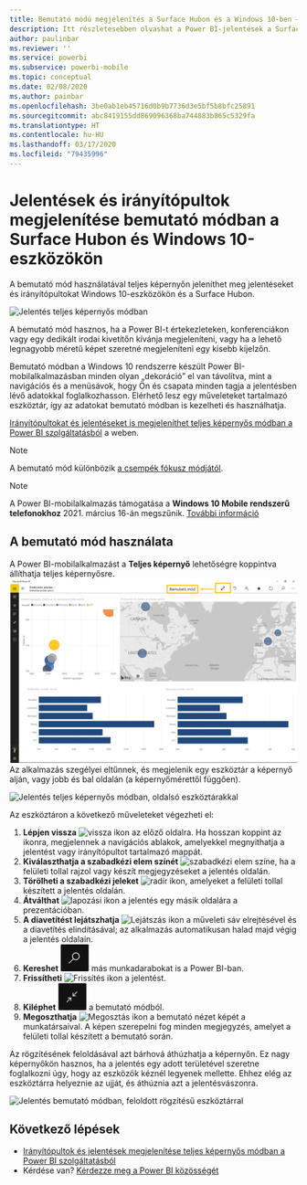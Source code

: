 ```yaml
---
title: Bemutató módú megjelenítés a Surface Hubon és a Windows 10-ben – Power BI
description: Itt részletesebben olvashat a Power BI-jelentések a Surface Hubon való megjelenítéséről, valamint a Power BI-irányítópultok, -jelentések és -csempék teljes képernyős megjelenítéséről Windows 10-eszközökön.
author: paulinbar
ms.reviewer: ''
ms.service: powerbi
ms.subservice: powerbi-mobile
ms.topic: conceptual
ms.date: 02/08/2020
ms.author: painbar
ms.openlocfilehash: 3be0ab1eb45716d0b9b7736d3e5bf5b8bfc25891
ms.sourcegitcommit: abc8419155dd869096368ba744883b865c5329fa
ms.translationtype: HT
ms.contentlocale: hu-HU
ms.lasthandoff: 03/17/2020
ms.locfileid: "79435996"
---
```

# <a name="view-reports-and-dashboards-in-presentation-mode-on-surface-hub-and-windows-10-devices"></a>Jelentések és irányítópultok megjelenítése bemutató módban a Surface Hubon és Windows 10-eszközökön
A bemutató mód használatával teljes képernyőn jeleníthet meg jelentéseket és irányítópultokat Windows 10-eszközökön és a Surface Hubon. 

![Jelentés teljes képernyős módban](./media/mobile-windows-10-app-presentation-mode/power-bi-presentation-mode-2.png)

A bemutató mód hasznos, ha a Power BI-t értekezleteken, konferenciákon vagy egy dedikált irodai kivetítőn kívánja megjeleníteni, vagy ha a lehető legnagyobb méretű képet szeretné megjeleníteni egy kisebb kijelzőn. 

Bemutató módban a Windows 10 rendszerre készült Power BI-mobilalkalmazásban minden olyan „dekoráció” el van távolítva, mint a navigációs és a menüsávok, hogy Ön és csapata minden tagja a jelentésben lévő adatokkal foglalkozhasson. Elérhető lesz egy műveleteket tartalmazó eszköztár, így az adatokat bemutató módban is kezelheti és használhatja.

[Irányítópultokat és jelentéseket is megjeleníthet teljes képernyős módban a Power BI szolgáltatásból](../end-user-focus.md) a weben.

> [!NOTE]
> A bemutató mód különbözik [a csempék fókusz módjától](mobile-tiles-in-the-mobile-apps.md).

>[!NOTE]
>A Power BI-mobilalkalmazás támogatása a **Windows 10 Mobile rendszerű telefonokhoz** 2021. március 16-án megszűnik. [További információ](https://go.microsoft.com/fwlink/?linkid=2121400)

## <a name="use-presentation-mode"></a>A bemutató mód használata
A Power BI-mobilalkalmazást a **Teljes képernyő** lehetőségre koppintva állíthatja teljes képernyősre.
![Teljes képernyő ikon](././media/mobile-windows-10-app-presentation-mode/power-bi-full-screen-icon.png) Az alkalmazás szegélyei eltűnnek, és megjelenik egy eszköztár a képernyő alján, vagy jobb és bal oldalán (a képernyőmérettől függően).

![Jelentés teljes képernyős módban, oldalsó eszköztárakkal](./media/mobile-windows-10-app-presentation-mode/power-bi-presentation-mode-2.png)

Az eszköztáron a következő műveleteket végezheti el:

1. **Lépjen vissza** ![vissza ikon](./media/mobile-windows-10-app-presentation-mode/power-bi-windows-10-presentation-back-icon.png) az előző oldalra. Ha hosszan koppint az ikonra, megjelennek a navigációs ablakok, amelyekkel megnyithatja a jelentést vagy irányítópultot tartalmazó mappát.
2. **Kiválaszthatja a szabadkézi elem színét** ![szabadkézi elem színe](./media/mobile-windows-10-app-presentation-mode/power-bi-windows-10-presentation-ink-icon.png), ha a felületi tollal rajzol vagy készít megjegyzéseket a jelentés oldalán.
3. **Törölheti a szabadkézi jeleket** ![radír ikon](./media/mobile-windows-10-app-presentation-mode/power-bi-windows-10-presentation-eraser-icon.png), amelyeket a felületi tollal készített a jelentés oldalán.  
4. **Átválthat** ![lapozási ikon](./media/mobile-windows-10-app-presentation-mode/power-bi-windows-10-presentation-pages-icon.png) a jelentés egy másik oldalára a prezentációban.
5. **A diavetítést lejátszhatja**  ![Lejátszás ikon](./media/mobile-windows-10-app-presentation-mode/power-bi-windows-10-presentation-play-icon.png) a műveleti sáv elrejtésével és a diavetítés elindításával; az alkalmazás automatikusan halad majd végig a jelentés oldalain. 
6. **Kereshet** ![Keresés ikon](./media/mobile-windows-10-app-presentation-mode/power-bi-windows-10-presentation-search-icon.png) más munkadarabokat is a Power BI-ban.
7. **Frissítheti** ![Frissítés ikon](./media/mobile-windows-10-app-presentation-mode/power-bi-windows-10-presentation-refresh-icon.png) a jelentést.
8. **Kiléphet** ![Kilépés a teljes képernyős módból](./media/mobile-windows-10-app-presentation-mode/power-bi-windows-10-exit-full-screen-icon.png) a bemutató módból.
8. **Megoszthatja** ![Megosztás ikon](./media/mobile-windows-10-app-presentation-mode/power-bi-windows-10-share-icon.png) a bemutató nézet képét a munkatársaival. A képen szerepelni fog minden megjegyzés, amelyet a felületi tollal készített a bemutató során.

Az rögzítésének feloldásával azt bárhová áthúzhatja a képernyőn. Ez nagy képernyőkön hasznos, ha a jelentés egy adott területével szeretne foglalkozni úgy, hogy az eszközök kéznél legyenek mellette. Ehhez elég az eszköztárra helyeznie az ujját, és áthúznia azt a jelentésvászonra.

![Jelentés bemutató módban, feloldott rögzítésű eszköztárral](./media/mobile-windows-10-app-presentation-mode/power-bi-windows-10-presentation-drag-toolbar-2.png)


## <a name="next-steps"></a>Következő lépések
* [Irányítópultok és jelentések megjelenítése teljes képernyős módban a Power BI szolgáltatásból](../end-user-focus.md)
* Kérdése van? [Kérdezze meg a Power BI közösségét](https://community.powerbi.com/)

